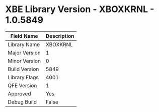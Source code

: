 # XBE Library Version - XBOXKRNL - 1.0.5849

| Field Name | Description |
|---|---|
| Library Name | XBOXKRNL |
| Major Version | 1 |
| Minor Version | 0 |
| Build Version | 5849 |
| Library Flags | 4001 |
| QFE Version | 1 |
| Approved | Yes |
| Debug Build | False |

